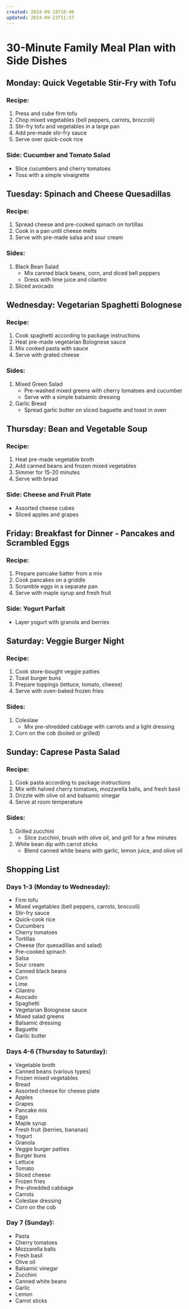 ```yaml
---
created: 2024-09-18T10:40
updated: 2024-09-23T11:57
---
```

# 30-Minute Family Meal Plan with Side Dishes

## Monday: Quick Vegetable Stir-Fry with Tofu

### Recipe:
1. Press and cube firm tofu
2. Chop mixed vegetables (bell peppers, carrots, broccoli)
3. Stir-fry tofu and vegetables in a large pan
4. Add pre-made stir-fry sauce
5. Serve over quick-cook rice

### Side: Cucumber and Tomato Salad
- Slice cucumbers and cherry tomatoes
- Toss with a simple vinaigrette

## Tuesday: Spinach and Cheese Quesadillas

### Recipe:
1. Spread cheese and pre-cooked spinach on tortillas
2. Cook in a pan until cheese melts
3. Serve with pre-made salsa and sour cream

### Sides:
1. Black Bean Salad
   - Mix canned black beans, corn, and diced bell peppers
   - Dress with lime juice and cilantro
2. Sliced avocado

## Wednesday: Vegetarian Spaghetti Bolognese

### Recipe:
1. Cook spaghetti according to package instructions
2. Heat pre-made vegetarian Bolognese sauce
3. Mix cooked pasta with sauce
4. Serve with grated cheese

### Sides:
1. Mixed Green Salad
   - Pre-washed mixed greens with cherry tomatoes and cucumber
   - Serve with a simple balsamic dressing
2. Garlic Bread
   - Spread garlic butter on sliced baguette and toast in oven

## Thursday: Bean and Vegetable Soup

### Recipe:
1. Heat pre-made vegetable broth
2. Add canned beans and frozen mixed vegetables
3. Simmer for 15-20 minutes
4. Serve with bread

### Side: Cheese and Fruit Plate
- Assorted cheese cubes
- Sliced apples and grapes

## Friday: Breakfast for Dinner - Pancakes and Scrambled Eggs

### Recipe:
1. Prepare pancake batter from a mix
2. Cook pancakes on a griddle
3. Scramble eggs in a separate pan
4. Serve with maple syrup and fresh fruit

### Side: Yogurt Parfait
- Layer yogurt with granola and berries

## Saturday: Veggie Burger Night

### Recipe:
1. Cook store-bought veggie patties
2. Toast burger buns
3. Prepare toppings (lettuce, tomato, cheese)
4. Serve with oven-baked frozen fries

### Sides:
1. Coleslaw
   - Mix pre-shredded cabbage with carrots and a light dressing
2. Corn on the cob (boiled or grilled)

## Sunday: Caprese Pasta Salad

### Recipe:
1. Cook pasta according to package instructions
2. Mix with halved cherry tomatoes, mozzarella balls, and fresh basil
3. Drizzle with olive oil and balsamic vinegar
4. Serve at room temperature

### Sides:
1. Grilled zucchini
   - Slice zucchini, brush with olive oil, and grill for a few minutes
2. White bean dip with carrot sticks
   - Blend canned white beans with garlic, lemon juice, and olive oil

## Shopping List

### Days 1-3 (Monday to Wednesday):
- Firm tofu
- Mixed vegetables (bell peppers, carrots, broccoli)
- Stir-fry sauce
- Quick-cook rice
- Cucumbers
- Cherry tomatoes
- Tortillas
- Cheese (for quesadillas and salad)
- Pre-cooked spinach
- Salsa
- Sour cream
- Canned black beans
- Corn
- Lime
- Cilantro
- Avocado
- Spaghetti
- Vegetarian Bolognese sauce
- Mixed salad greens
- Balsamic dressing
- Baguette
- Garlic butter

### Days 4-6 (Thursday to Saturday):
- Vegetable broth
- Canned beans (various types)
- Frozen mixed vegetables
- Bread
- Assorted cheese for cheese plate
- Apples
- Grapes
- Pancake mix
- Eggs
- Maple syrup
- Fresh fruit (berries, bananas)
- Yogurt
- Granola
- Veggie burger patties
- Burger buns
- Lettuce
- Tomato
- Sliced cheese
- Frozen fries
- Pre-shredded cabbage
- Carrots
- Coleslaw dressing
- Corn on the cob

### Day 7 (Sunday):
- Pasta
- Cherry tomatoes
- Mozzarella balls
- Fresh basil
- Olive oil
- Balsamic vinegar
- Zucchini
- Canned white beans
- Garlic
- Lemon
- Carrot sticks